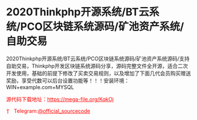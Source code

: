 # 2020Thinkphp开源系统/BT云系统/PCO区块链系统源码/矿池资产系统/自助交易

2020Thinkphp开源系统/BT云系统/PCO区块链系统源码/矿池资产系统源码/支持自助交易，Thinkphp开发区块链系统源码分享，源码完整文件全开源，适合二次开发使用，基础的前提下修改了买卖交易规则，以及增加了下面几代会员购买赠送奖励，享受代数可以后台设置功能等！！！安装环境：WIN+example.com+MYSQL<br>


<p style="color: red;">源代码下载地址：<a href="https://mega-file.org/KqkOj" style="color: red;">https://mega-file.org/KqkOj</a></p><p style="color: red;"><img src="https://cdn-icons-png.flaticon.com/512/2111/2111646.png" alt="Telegram Icon" style="width: 16px; vertical-align: middle; margin-right: 5px;">Telegram:<a href="https://t.me/official_sourcecode" style="color: red;">@official_sourcecode</a></p>